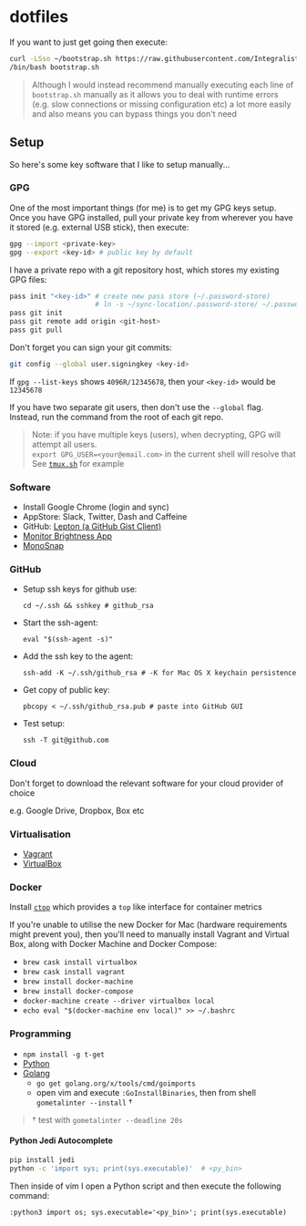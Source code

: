 # dotfiles

If you want to just get going then execute:

```bash
curl -LSso ~/bootstrap.sh https://raw.githubusercontent.com/Integralist/dotfiles/master/bootstrap.sh
/bin/bash bootstrap.sh
```

> Although I would instead recommend manually executing each line of `bootstrap.sh` manually as it allows you to deal with runtime errors (e.g. slow connections or missing configuration etc) a lot more easily and also means you can bypass things you don't need

## Setup

So here's some key software that I like to setup manually...

### GPG

One of the most important things (for me) is to get my GPG keys setup. Once you have GPG installed, pull your private key from wherever you have it stored (e.g. external USB stick), then execute:

```sh
gpg --import <private-key>
gpg --export <key-id> # public key by default
```

I have a private repo with a git repository host, which stores my existing GPG files:

```sh
pass init "<key-id>" # create new pass store (~/.password-store)
                     # ln -s ~/sync-location/.password-store/ ~/.password-store
pass git init
pass git remote add origin <git-host>
pass git pull
```

Don't forget you can sign your git commits:

```sh
git config --global user.signingkey <key-id>
```

If `gpg --list-keys` shows `4096R/12345678`, then your `<key-id>` would be `12345678`

If you have two separate git users, then don't use the `--global` flag.  
Instead, run the command from the root of each git repo.

> Note: if you have multiple keys (users), when decrypting, GPG will attempt all users.  
> `export GPG_USER=<your@email.com>` in the current shell will resolve that  
> See [`tmux.sh`](https://github.com/Integralist/dotfiles/blob/master/tmux.sh) for example

### Software

- Install Google Chrome (login and sync)
- AppStore: Slack, Twitter, Dash and Caffeine
- GitHub: [Lepton (a GitHub Gist Client)](https://github.com/hackjutsu/Lepton)
- [Monitor Brightness App](http://www.splasm.com/brightnesscontrol/index.html)
- [MonoSnap](https://monosnap.com/welcome)

### GitHub

- Setup ssh keys for github use:  
  ```
  cd ~/.ssh && sshkey # github_rsa
  ```
- Start the ssh-agent:  
  ```
  eval "$(ssh-agent -s)"
  ```
- Add the ssh key to the agent:  
  ```
  ssh-add -K ~/.ssh/github_rsa # -K for Mac OS X keychain persistence
  ```
- Get copy of public key:  
  ```
  pbcopy < ~/.ssh/github_rsa.pub # paste into GitHub GUI
  ```
- Test setup:  
  ```
  ssh -T git@github.com
  ```

### Cloud

Don't forget to download the relevant software for your cloud provider of choice

e.g. Google Drive, Dropbox, Box etc

### Virtualisation

- [Vagrant](https://www.vagrantup.com/downloads.html)
- [VirtualBox](https://www.virtualbox.org/wiki/Downloads)

### Docker

Install [`ctop`](https://github.com/bcicen/ctop) which provides a `top` like interface for container metrics

If you're unable to utilise the new Docker for Mac (hardware requirements might prevent you), then you'll need to manually install Vagrant and Virtual Box, along with Docker Machine and Docker Compose:

- `brew cask install virtualbox`
- `brew cask install vagrant`
- `brew install docker-machine`
- `brew install docker-compose`
- `docker-machine create --driver virtualbox local`
- `echo eval "$(docker-machine env local)" >> ~/.bashrc`

### Programming

- `npm install -g t-get`
- [Python](https://www.python.org/)
- [Golang](https://golang.org/)
  - `go get golang.org/x/tools/cmd/goimports`
  - open vim and execute `:GoInstallBinaries`, then from shell `gometalinter --install` †

> † test with `gometalinter --deadline 20s`

#### Python Jedi Autocomplete

```bash
pip install jedi
python -c 'import sys; print(sys.executable)'  # <py_bin>
```

Then inside of vim I open a Python script and then execute the following command:

```vim
:python3 import os; sys.executable='<py_bin>'; print(sys.executable)
```
